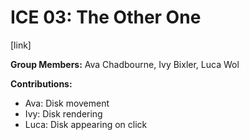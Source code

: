# ICE 03: The Other One
[link]

**Group Members:** Ava Chadbourne, Ivy Bixler, Luca Wol

**Contributions:**
- Ava: Disk movement
- Ivy: Disk rendering
- Luca: Disk appearing on click


